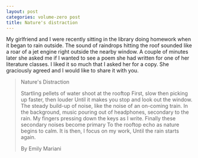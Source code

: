 ```yaml
---
layout: post
categories: volume-zero post
title: Nature's distraction
---
```


My girlfriend and I were recently sitting in the library doing homework when it began to rain outside. The sound of raindrops hitting the roof sounded like a roar of a jet engine right outside the nearby window. A couple of minutes later she asked me if I wanted to see a poem she had written for one of her literature classes. I liked it so much that I asked her for a copy. She graciously agreed and I would like to share it with you.


>Nature's Distraction
>
>Startling pellets of water shoot at the rooftop
>First, slow then picking up faster, then louder
>Until it makes you stop and look out the window.
>The steady build-up of noise,
>like the noise of an on-coming train.
>In the background, music pouring out of headphones,
>secondary to the rain.
>My fingers pressing down the keys as I write.
>Finally these secondary noises become primary
>To the rooftop echo as nature begins to calm.
>It is then, I focus on my work,
>Until the rain starts again.
>
>By Emily Mariani

